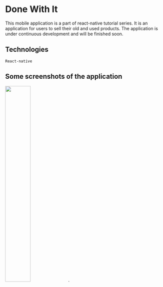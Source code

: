 # Done With It
This mobile application is a part of react-native tutorial series. It is an application for users to sell their old and used products. The application is under continuous development and will be finished soon.


## Technologies
`React-native`

## Some screenshots of the application

<img src="https://github.com/ripu23/Done-With-It/blob/master/Screenshots/S1.png" height="40%">.
<br>
